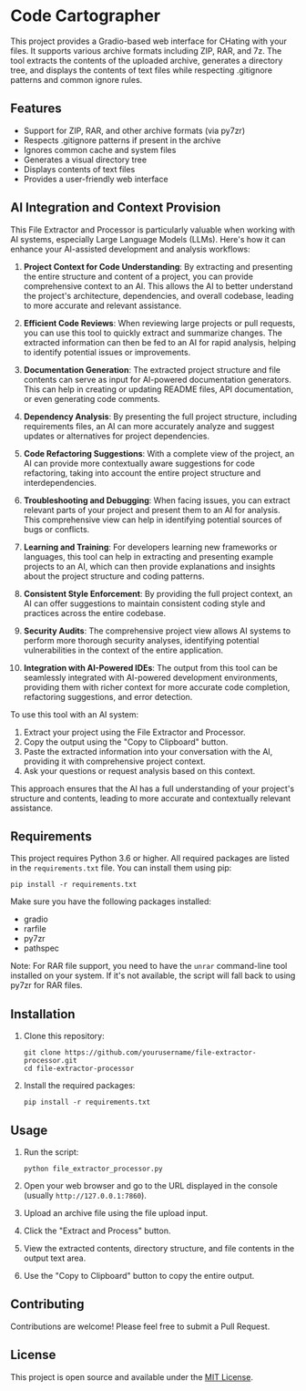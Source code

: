 # Code Cartographer

This project provides a Gradio-based web interface for CHating with your files. It supports various archive formats including ZIP, RAR, and 7z. The tool extracts the contents of the uploaded archive, generates a directory tree, and displays the contents of text files while respecting .gitignore patterns and common ignore rules.

## Features

- Support for ZIP, RAR, and other archive formats (via py7zr)
- Respects .gitignore patterns if present in the archive
- Ignores common cache and system files
- Generates a visual directory tree
- Displays contents of text files
- Provides a user-friendly web interface

## AI Integration and Context Provision

This File Extractor and Processor is particularly valuable when working with AI systems, especially Large Language Models (LLMs). Here's how it can enhance your AI-assisted development and analysis workflows:

1. **Project Context for Code Understanding**: By extracting and presenting the entire structure and content of a project, you can provide comprehensive context to an AI. This allows the AI to better understand the project's architecture, dependencies, and overall codebase, leading to more accurate and relevant assistance.

2. **Efficient Code Reviews**: When reviewing large projects or pull requests, you can use this tool to quickly extract and summarize changes. The extracted information can then be fed to an AI for rapid analysis, helping to identify potential issues or improvements.

3. **Documentation Generation**: The extracted project structure and file contents can serve as input for AI-powered documentation generators. This can help in creating or updating README files, API documentation, or even generating code comments.

4. **Dependency Analysis**: By presenting the full project structure, including requirements files, an AI can more accurately analyze and suggest updates or alternatives for project dependencies.

5. **Code Refactoring Suggestions**: With a complete view of the project, an AI can provide more contextually aware suggestions for code refactoring, taking into account the entire project structure and interdependencies.

6. **Troubleshooting and Debugging**: When facing issues, you can extract relevant parts of your project and present them to an AI for analysis. This comprehensive view can help in identifying potential sources of bugs or conflicts.

7. **Learning and Training**: For developers learning new frameworks or languages, this tool can help in extracting and presenting example projects to an AI, which can then provide explanations and insights about the project structure and coding patterns.

8. **Consistent Style Enforcement**: By providing the full project context, an AI can offer suggestions to maintain consistent coding style and practices across the entire codebase.

9. **Security Audits**: The comprehensive project view allows AI systems to perform more thorough security analyses, identifying potential vulnerabilities in the context of the entire application.

10. **Integration with AI-Powered IDEs**: The output from this tool can be seamlessly integrated with AI-powered development environments, providing them with richer context for more accurate code completion, refactoring suggestions, and error detection.

To use this tool with an AI system:

1. Extract your project using the File Extractor and Processor.
2. Copy the output using the "Copy to Clipboard" button.
3. Paste the extracted information into your conversation with the AI, providing it with comprehensive project context.
4. Ask your questions or request analysis based on this context.

This approach ensures that the AI has a full understanding of your project's structure and contents, leading to more accurate and contextually relevant assistance.


## Requirements

This project requires Python 3.6 or higher. All required packages are listed in the `requirements.txt` file. You can install them using pip:

```
pip install -r requirements.txt
```

Make sure you have the following packages installed:

- gradio
- rarfile
- py7zr
- pathspec

Note: For RAR file support, you need to have the `unrar` command-line tool installed on your system. If it's not available, the script will fall back to using py7zr for RAR files.

## Installation

1. Clone this repository:
   ```
   git clone https://github.com/yourusername/file-extractor-processor.git
   cd file-extractor-processor
   ```

2. Install the required packages:
   ```
   pip install -r requirements.txt
   ```

## Usage

1. Run the script:
   ```
   python file_extractor_processor.py
   ```

2. Open your web browser and go to the URL displayed in the console (usually `http://127.0.0.1:7860`).

3. Upload an archive file using the file upload input.

4. Click the "Extract and Process" button.

5. View the extracted contents, directory structure, and file contents in the output text area.

6. Use the "Copy to Clipboard" button to copy the entire output.

## Contributing

Contributions are welcome! Please feel free to submit a Pull Request.

## License

This project is open source and available under the [MIT License](https://github.com/dryruffian/CodeCartographerUI/blob/main/LICENSE.md).
